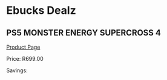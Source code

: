 
# Ebucks Dealz
## PS5 MONSTER ENERGY SUPERCROSS 4
[Product Page](https://www.ebucks.com/web/shop/productSelected.do?prodId=1131162030&catId=724351586)

Price: R699.00

Savings: 


	
